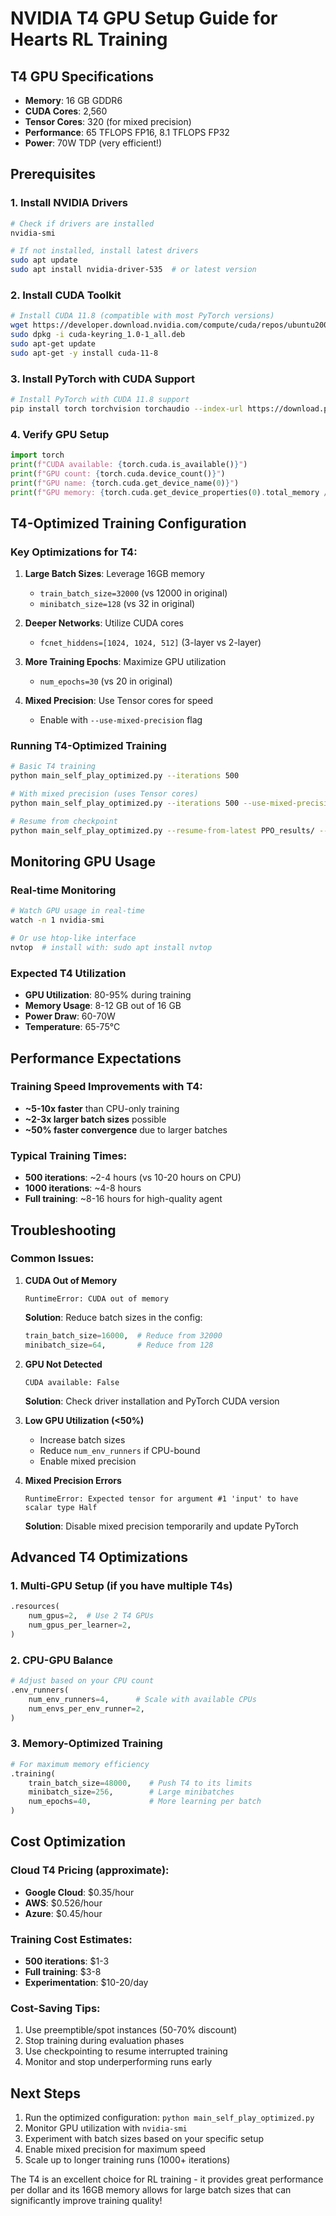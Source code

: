 # NVIDIA T4 GPU Setup Guide for Hearts RL Training

## T4 GPU Specifications
- **Memory**: 16 GB GDDR6
- **CUDA Cores**: 2,560
- **Tensor Cores**: 320 (for mixed precision)
- **Performance**: 65 TFLOPS FP16, 8.1 TFLOPS FP32
- **Power**: 70W TDP (very efficient!)

## Prerequisites

### 1. Install NVIDIA Drivers
```bash
# Check if drivers are installed
nvidia-smi

# If not installed, install latest drivers
sudo apt update
sudo apt install nvidia-driver-535  # or latest version
```

### 2. Install CUDA Toolkit
```bash
# Install CUDA 11.8 (compatible with most PyTorch versions)
wget https://developer.download.nvidia.com/compute/cuda/repos/ubuntu2004/x86_64/cuda-keyring_1.0-1_all.deb
sudo dpkg -i cuda-keyring_1.0-1_all.deb
sudo apt-get update
sudo apt-get -y install cuda-11-8
```

### 3. Install PyTorch with CUDA Support
```bash
# Install PyTorch with CUDA 11.8 support
pip install torch torchvision torchaudio --index-url https://download.pytorch.org/whl/cu118
```

### 4. Verify GPU Setup
```python
import torch
print(f"CUDA available: {torch.cuda.is_available()}")
print(f"GPU count: {torch.cuda.device_count()}")
print(f"GPU name: {torch.cuda.get_device_name(0)}")
print(f"GPU memory: {torch.cuda.get_device_properties(0).total_memory / 1e9:.1f} GB")
```

## T4-Optimized Training Configuration

### Key Optimizations for T4:

1. **Large Batch Sizes**: Leverage 16GB memory
   - `train_batch_size=32000` (vs 12000 in original)
   - `minibatch_size=128` (vs 32 in original)

2. **Deeper Networks**: Utilize CUDA cores
   - `fcnet_hiddens=[1024, 1024, 512]` (3-layer vs 2-layer)

3. **More Training Epochs**: Maximize GPU utilization
   - `num_epochs=30` (vs 20 in original)

4. **Mixed Precision**: Use Tensor cores for speed
   - Enable with `--use-mixed-precision` flag

### Running T4-Optimized Training

```bash
# Basic T4 training
python main_self_play_optimized.py --iterations 500

# With mixed precision (uses Tensor cores)
python main_self_play_optimized.py --iterations 500 --use-mixed-precision

# Resume from checkpoint
python main_self_play_optimized.py --resume-from-latest PPO_results/ --iterations 1000
```

## Monitoring GPU Usage

### Real-time Monitoring
```bash
# Watch GPU usage in real-time
watch -n 1 nvidia-smi

# Or use htop-like interface
nvtop  # install with: sudo apt install nvtop
```

### Expected T4 Utilization
- **GPU Utilization**: 80-95% during training
- **Memory Usage**: 8-12 GB out of 16 GB
- **Power Draw**: 60-70W
- **Temperature**: 65-75°C

## Performance Expectations

### Training Speed Improvements with T4:
- **~5-10x faster** than CPU-only training
- **~2-3x larger batch sizes** possible
- **~50% faster convergence** due to larger batches

### Typical Training Times:
- **500 iterations**: ~2-4 hours (vs 10-20 hours on CPU)
- **1000 iterations**: ~4-8 hours
- **Full training**: ~8-16 hours for high-quality agent

## Troubleshooting

### Common Issues:

1. **CUDA Out of Memory**
   ```
   RuntimeError: CUDA out of memory
   ```
   **Solution**: Reduce batch sizes in the config:
   ```python
   train_batch_size=16000,  # Reduce from 32000
   minibatch_size=64,       # Reduce from 128
   ```

2. **GPU Not Detected**
   ```
   CUDA available: False
   ```
   **Solution**: Check driver installation and PyTorch CUDA version

3. **Low GPU Utilization (<50%)**
   - Increase batch sizes
   - Reduce `num_env_runners` if CPU-bound
   - Enable mixed precision

4. **Mixed Precision Errors**
   ```
   RuntimeError: Expected tensor for argument #1 'input' to have scalar type Half
   ```
   **Solution**: Disable mixed precision temporarily and update PyTorch

## Advanced T4 Optimizations

### 1. Multi-GPU Setup (if you have multiple T4s)
```python
.resources(
    num_gpus=2,  # Use 2 T4 GPUs
    num_gpus_per_learner=2,
)
```

### 2. CPU-GPU Balance
```python
# Adjust based on your CPU count
.env_runners(
    num_env_runners=4,      # Scale with available CPUs
    num_envs_per_env_runner=2,
)
```

### 3. Memory-Optimized Training
```python
# For maximum memory efficiency
.training(
    train_batch_size=48000,    # Push T4 to its limits
    minibatch_size=256,        # Large minibatches
    num_epochs=40,             # More learning per batch
)
```

## Cost Optimization

### Cloud T4 Pricing (approximate):
- **Google Cloud**: $0.35/hour
- **AWS**: $0.526/hour  
- **Azure**: $0.45/hour

### Training Cost Estimates:
- **500 iterations**: $1-3
- **Full training**: $3-8
- **Experimentation**: $10-20/day

### Cost-Saving Tips:
1. Use preemptible/spot instances (50-70% discount)
2. Stop training during evaluation phases
3. Use checkpointing to resume interrupted training
4. Monitor and stop underperforming runs early

## Next Steps

1. Run the optimized configuration: `python main_self_play_optimized.py`
2. Monitor GPU utilization with `nvidia-smi`
3. Experiment with batch sizes based on your specific setup
4. Enable mixed precision for maximum speed
5. Scale up to longer training runs (1000+ iterations)

The T4 is an excellent choice for RL training - it provides great performance per dollar and its 16GB memory allows for large batch sizes that can significantly improve training quality!
